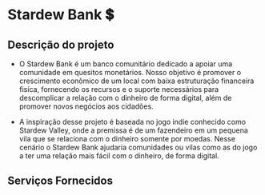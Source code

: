 # Stardew Bank 💲

## Descrição do projeto 


- O Stardew Bank é um banco comunitário dedicado a apoiar uma comunidade em quesitos monetários. Nosso objetivo é promover o crescimento econômico de um local com baixa estruturação financeira fisíca, fornecendo os recursos e o suporte necessários para descomplicar a relação com o dinheiro de forma digital, além de promover novos negócios aos cidadões.

- A inspiração desse projeto é baseada no jogo indie conhecido como Stardew Valley, onde a premissa é de um fazendeiro em um pequena vila que se relaciona com o dinheiro somente por moedas. Nesse cenário o Stardew Bank ajudaria comunidades ou vilas como as do jogo a ter uma relação mais fácil com o dinheiro, de forma digital.

## Serviços Fornecidos
